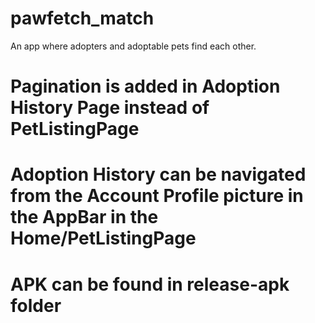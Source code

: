 # pawfetch_match

An app where adopters and adoptable pets find each other.


# Pagination is added in Adoption History Page instead of PetListingPage
# Adoption History can be navigated from the Account Profile picture in the AppBar in the Home/PetListingPage
# APK can be found in release-apk folder